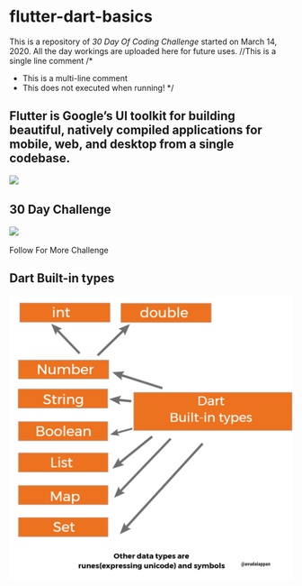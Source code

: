 # flutter-dart-basics
This is a repository of *30 Day Of Coding Challenge* started on March 14, 2020.  All the day workings are uploaded here for future uses.
//This is a single line comment
/*
 * This is a multi-line comment
 * This does not executed when running!
*/

<h2>Flutter is Google’s UI toolkit for building beautiful, natively compiled applications for mobile, web, and desktop from a single codebase.</h2>
<img src="https://mobile-di.com/wp-content/uploads/2018/08/flutter-review.jpeg" />

<h2>30 Day Challenge </h2>
<img src="https://careers.dasa.ncsu.edu/wp-content/uploads/sites/85/2018/01/30DayChallenge_Thumb_2-1024x576.jpg" >

<p> Follow For More Challenge </p>

<h2>Dart Built-in types </h2>
<img src="./dart-data-type[1].jpg" />

